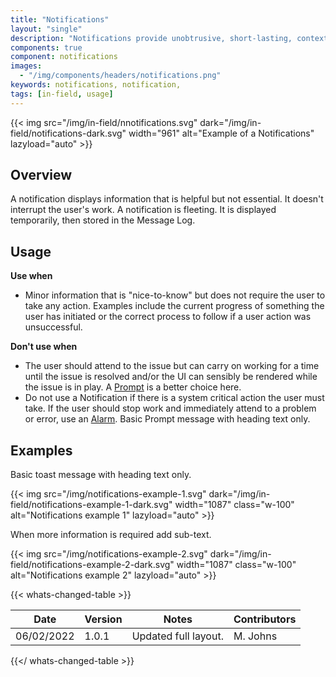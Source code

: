```yaml
---
title: "Notifications"
layout: "single"
description: "Notifications provide unobtrusive, short-lasting, contextual feedback to the user."
components: true
component: notifications
images:
  - "/img/components/headers/notifications.png"
keywords: notifications, notification,
tags: [in-field, usage]
---
```


{{< img src="/img/in-field/nnotifications.svg" dark="/img/in-field/notifications-dark.svg" width="961" alt="Example of a Notifications" lazyload="auto" >}}

## Overview

A notification displays information that is helpful but not essential. It doesn't interrupt the user's work. A notification is fleeting. It is displayed temporarily, then stored in the Message Log.

## Usage

**Use when**

- Minor information that is "nice-to-know" but does not require the user to take any action. Examples include the current progress of something the user has initiated or the correct process to follow if a user action was unsuccessful.

**Don't use when**

- The user should attend to the issue but can carry on working for a time until the issue is resolved and/or the UI can sensibly be rendered while the issue is in play. A [Prompt](/components/in-field/prompt/) is a better choice here.
- Do not use a Notification if there is a system critical action the user must take. If the user should stop work and immediately attend to a problem or error, use an [Alarm](/components/in-field/alarms/). Basic Prompt message with heading text only.

## Examples

Basic toast message with heading text only.

{{< img src="/img/notifications-example-1.svg" dark="/img/in-field/notifications-example-1-dark.svg" width="1087" class="w-100" alt="Notifications example 1" lazyload="auto" >}}

When more information is required add sub-text.

{{< img src="/img/notifications-example-2.svg" dark="/img/in-field/notifications-example-2-dark.svg" width="1087" class="w-100" alt="Notifications example 2" lazyload="auto" >}}

{{< whats-changed-table >}}

| Date       | Version | Notes                | Contributors |
| ---------- | ------- | -------------------- | ------------ |
| 06/02/2022 | 1.0.1   | Updated full layout. | M. Johns     |

{{</ whats-changed-table >}}
